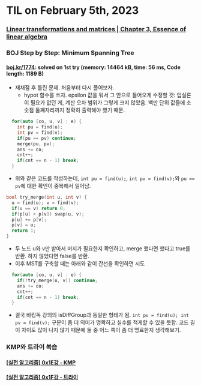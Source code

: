 # **TIL on February 5th, 2023**
### [Linear transformations and matrices | Chapter 3, Essence of linear algebra](../../../Math/vectors-02-02-2023.md)


### BOJ Step by Step: Minimum Spanning Tree
#### [boj.kr/1774](../../../Problem%20Solving/boj/Minimum%20spanning%20tree/1774-02-05-2023.cpp): solved on 1st try (memory: 14464 kB, time: 56 ms, Code length: 1189 B)
* 재채점 후 틀린 문제. 처음부터 다시 풀어보자.
  - hypot 함수를 쓰자. epsilon 값을 둬서 그 안으로 들어오게 수정할 것: 입실론이 필요가 없던 게, 계산 오차 범위가 그렇게 크지 않았음. 백만 단위 값들에 소숫점 둘째자리까지 정확히 출력해야 했기 때문.

```cpp
  for(auto [co, u, v] : e) {
    int pu = find(u);
    int pv = find(v);
    if(pu == pv) continue;
    merge(pu, pv);
    ans += co;
    cnt++;
    if(cnt == n - 1) break;
  }
```

* 위와 같은 코드를 작성하는데, `int pu = find(u);`, `int pv = find(v);`와 `pu == pv`에 대한 확인이 중복해서 일어남.

```cpp
bool try_merge(int u, int v) {
  u = find(u); v = find(v);
  if(u == v) return 0;
  if(p[u] > p[v]) swap(u, v);
  p[u] += p[v];
  p[v] = u;
  return 1;
}
```

* 두 노드 u와 v만 받아서 머지가 필요한지 확인하고, merge 했다면 했다고 true를 반환. 하지 않았다면 false를 반환.
* 이후 MST를 구축할 때는 아래와 같이 간선을 확인하면 시도

```cpp
  for(auto [co, u, v] : e) {
    if(!try_merge(u, v)) continue;
    ans += co;
    cnt++;
    if(cnt == n - 1) break;
  }
```

* 결국 바킹독 강의의 isDiffGroup과 동일한 형태가 됨. `int pu = find(u); int pv = find(v);` 구문이 좀 더 의미가 명확하고 실수를 적게할 수 있을 듯함. 코드 길이 차이도 많이 나지 않기 때문에 둘 중 어느 쪽이 좀 더 명료한지 생각해보기.


### KMP와 트라이 복습
#### [[실전 알고리즘] 0x1E강 - KMP](../../../Computer%20Science/Algorithm/kmp-algo-09-28-2022.md)
#### [[실전 알고리즘] 0x1F강 - 트라이](../../../Computer%20Science/Algorithm/trie-10-01-2022.md)